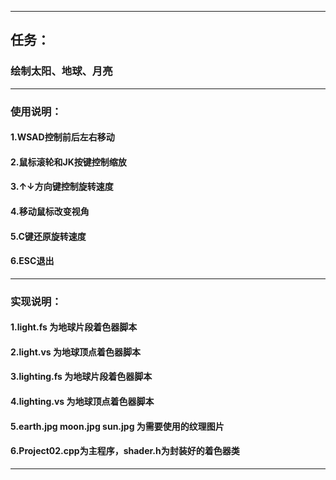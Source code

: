 ********
## 任务：
### 绘制太阳、地球、月亮
********
### 使用说明：
#### 1.WSAD控制前后左右移动
#### 2.鼠标滚轮和JK按键控制缩放
#### 3.↑↓方向键控制旋转速度
#### 4.移动鼠标改变视角
#### 5.C键还原旋转速度
#### 6.ESC退出
********
### 实现说明：
#### 1.light.fs 为地球片段着色器脚本
#### 2.light.vs 为地球顶点着色器脚本
#### 3.lighting.fs 为地球片段着色器脚本
#### 4.lighting.vs 为地球顶点着色器脚本
#### 5.earth.jpg moon.jpg sun.jpg 为需要使用的纹理图片
#### 6.Project02.cpp为主程序，shader.h为封装好的着色器类
********
